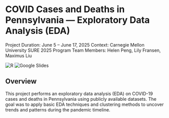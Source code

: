 # COVID Cases and Deaths in Pennsylvania — Exploratory Data Analysis (EDA)
Project Duration: June 5 – June 17, 2025
Context: Carnegie Mellon University SURE 2025 Program
Team Members: Helen Peng, Lily Fransen, Maximus Liu

![R](https://img.shields.io/badge/code-R-1f425f.svg)
![Google Slides](https://img.shields.io/badge/presentation-Google%20Slides-4285F4.svg)

## Overview
This project performs an exploratory data analysis (EDA) on COVID-19 cases and deaths in Pennsylvania using publicly available datasets. The goal was to apply basic EDA techniques and clustering methods to uncover trends and patterns during the pandemic timeline.
